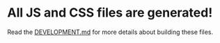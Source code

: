 # All JS and CSS files are generated!

Read the [DEVELOPMENT.md](https://github.com/malnvenshorn/OctoPrint-FilamentManager/blob/master/DEVELOPMENT.md) for more details about building these files.
